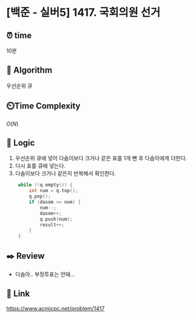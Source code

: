 # [백준 - 실버5] 1417. 국회의원 선거
 
## ⏰  **time**
10분

## :pushpin: **Algorithm**
우선순위 큐

## ⏲️**Time Complexity**
$O(N)$

## :round_pushpin: **Logic**
1. 우선순위 큐에 넣어 다솜이보다 크거나 같은 표를 1개 뺀 후 다솜이에게 더한다.
2. 다시 표를 큐에 넣는다.
3. 다솜이보다 크거나 같은지 반복해서 확인한다.
   ```cpp
	while (!q.empty()) {
		int num = q.top();
		q.pop();
		if (dasom <= num) {
			num--;
			dasom++;
			q.push(num);
			result++;
		}
	}
   ```

## :black_nib: **Review**
- 다솜아.. 부정투표는 안돼...

## 📡 Link
https://www.acmicpc.net/problem/1417
